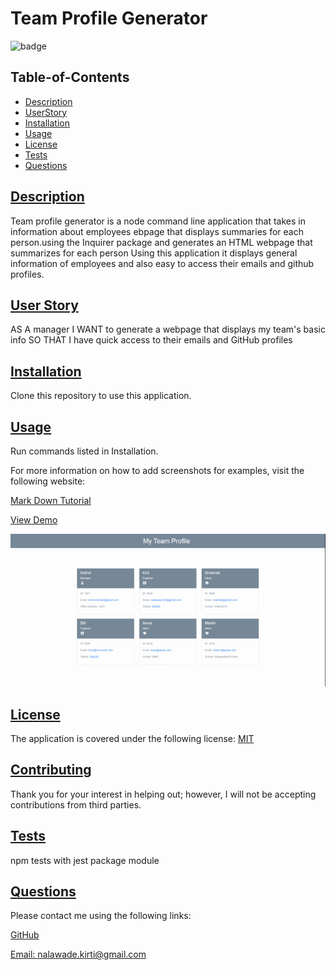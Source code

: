 # Team Profile Generator

![badge](https://img.shields.io/badge/license-MIT-blue)

## Table-of-Contents

- [Description](#description)
- [UserStory](#user-story)
- [Installation](#installation)
- [Usage](#usage)
- [License](#license)
- [Tests](#tests)
- [Questions](#questions)

## [Description](#table-of-contents)

Team profile generator is a node command line application that takes in information about employees ebpage that displays summaries for each person.using the Inquirer package and generates an HTML webpage that summarizes for each person
Using this application it displays general information of employees and also easy to access their emails and github profiles.

## [User Story](#table-of-contents)

AS A manager
I WANT to generate a webpage that displays my team's basic info
SO THAT I have quick access to their emails and GitHub profiles

## [Installation](#table-of-contents)

Clone this repository to use this application.

## [Usage](#table-of-contents)

Run commands listed in Installation.

For more information on how to add screenshots for examples, visit the following website:

[Mark Down Tutorial](https://agea.github.io/tutorial.md/)

[View Demo](https://drive.google.com/file/d/1kE739JHQemgmN02B8a8EdNBpCDZZx4ln/view?usp=sharing)

![Screenshots](./demo/Team_Profile.gif)

## [License](#table-of-contents)

The application is covered under the following license:
[MIT](https://choosealicense.com/licenses/MIT)

## [Contributing](#table-of-contents)

Thank you for your interest in helping out; however, I will not be accepting contributions from third parties.

## [Tests](#table-of-contents)

npm tests with jest package module

## [Questions](#table-of-contents)

Please contact me using the following links:

[GitHub](https://github.com/nkirti28)

[Email: nalawade.kirti@gmail.com](mailto:nalawade.kirti@gmail.com)
